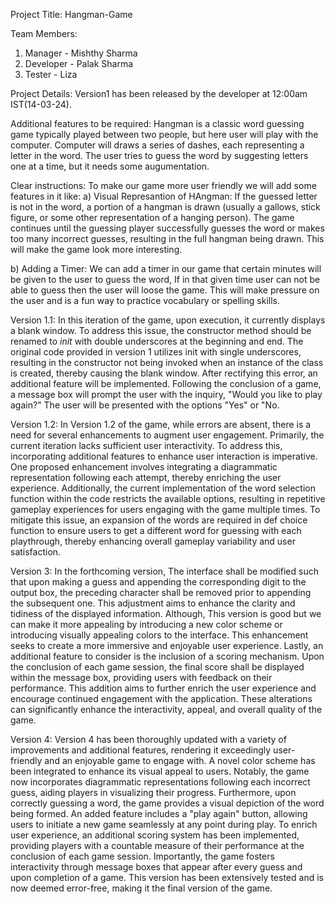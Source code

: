 Project Title: Hangman-Game

Team Members:
1. Manager - Mishthy Sharma
2. Developer - Palak Sharma
3. Tester - Liza 

Project Details: Version1 has been released by the developer at 12:00am IST(14-03-24).

Additional features to be required: Hangman is a classic word guessing game typically played between two people, but here user will play with the computer. Computer will draws a series of dashes, each representing a letter in the word. The user tries to guess the word by suggesting letters one at a time, but it needs some augumentation.

Clear instructions: To make our game more user friendly we will add some features in it like:
a) Visual Represantion of HAngman: If the guessed letter is not in the word, a portion of a hangman is drawn (usually a gallows, stick figure, or some other representation of a hanging person). The game continues until the guessing player successfully guesses the word or makes too many incorrect guesses, resulting in the full hangman being drawn.
This will make the game look more interesting.

b) Adding a Timer: We can add a timer in our game that certain minutes will be given to the user to guess the word, If in that given time user can not be able to guess then the user will loose the game. This will make pressure on the user and is a fun way to practice vocabulary or spelling skills.

Version 1.1:
In this iteration of the game, upon execution, it currently displays a blank window. To address this issue, the constructor method should be renamed to _init_ with double underscores at the beginning and end. The original code provided in version 1 utilizes init with single underscores, resulting in the constructor not being invoked when an instance of the class is created, thereby causing the blank window. After rectifying this error, an additional feature will be implemented. Following the conclusion of a game, a message box will prompt the user with the inquiry, "Would you like to play again?" The user will be presented with the options "Yes" or "No.

Version 1.2:
In Version 1.2 of the game, while errors are absent, there is a need for several enhancements to augment user engagement. Primarily, the current iteration lacks sufficient user interactivity. To address this, incorporating additional features to enhance user interaction is imperative. One proposed enhancement involves integrating a diagrammatic representation following each attempt, thereby enriching the user experience. Additionally, the current implementation of the word selection function within the code restricts the available options, resulting in repetitive gameplay experiences for users engaging with the game multiple times. To mitigate this issue, an expansion of the words are required in def choice function to ensure users to get a different word for guessing with each playthrough, thereby enhancing overall gameplay variability and user satisfaction.

Version 3:
In the forthcoming version, The interface shall be modified such that upon making a guess and appending the corresponding digit to the output box, the preceding character shall be removed prior to appending the subsequent one. This adjustment aims to enhance the clarity and tidiness of the displayed information. Although, This version is good but we can make it more appealing by introducing a new color scheme or introducing visually appealing colors to the interface. This enhancement seeks to create a more immersive and enjoyable user experience. Lastly, an additional feature to consider is the inclusion of a scoring mechanism. Upon the conclusion of each game session, the final score shall be displayed within the message box, providing users with feedback on their performance. This addition aims to further enrich the user experience and encourage continued engagement with the application. These alterations can significantly enhance the interactivity, appeal, and overall quality of the game.

Version 4:
Version 4 has been thoroughly updated with a variety of improvements and additional features, rendering it exceedingly user-friendly and an enjoyable game to engage with. A novel color scheme has been integrated to enhance its visual appeal to users. Notably, the game now incorporates diagrammatic representations following each incorrect guess, aiding players in visualizing their progress. Furthermore, upon correctly guessing a word, the game provides a visual depiction of the word being formed. An added feature includes a "play again" button, allowing users to initiate a new game seamlessly at any point during play. To enrich user experience, an additional scoring system has been implemented, providing players with a countable measure of their performance at the conclusion of each game session. Importantly, the game fosters interactivity through message boxes that appear after every guess and upon completion of a game. This version has been extensively tested and is now deemed error-free, making it the final version of the game.
